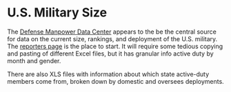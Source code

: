 # U.S. Military Size

The [Defense Manpower Data Center](https://www.dmdc.osd.mil/appj/dwp/index.jsp) appears to the be the central source for data on the current size, rankings, and deployment of the U.S. military. The [reporters page](https://www.dmdc.osd.mil/appj/dwp/dwp_reports.jsp) is the place to start. It will require some tedious copying and pasting of different Excel files, but it has granular info active duty by month and gender.

There are also XLS files with information about which state active-duty members come from, broken down by domestic and oversees deployments.
